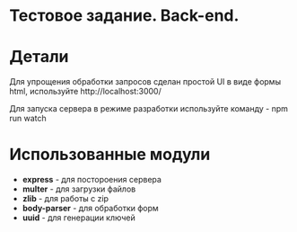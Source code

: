 # Тестовое задание. Back-end.

# Детали
Для упрощения обработки запросов сделан простой UI в виде формы html,
используйте http://localhost:3000/

Для запуска сервера в режиме разработки используйте команду -
npm run watch

# Использованные модули

<ul>
  <li><b>express</b> - для постороения сервера</li>
  <li><b>multer</b> - для загрузки файлов</li>
  <li><b>zlib</b> - для работы с zip</li>
  <li><b>body-parser</b> - для обработки форм</li>
  <li><b>uuid</b> - для генерации ключей</li>
</ul>
